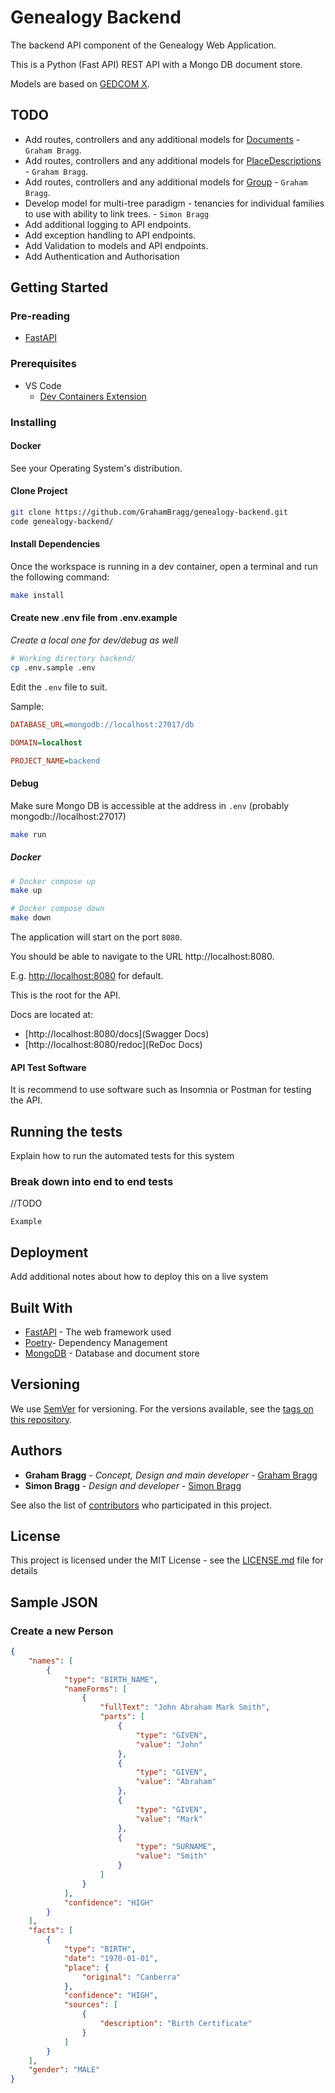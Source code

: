 # Genealogy Backend

The backend API component of the Genealogy Web Application.

This is a Python (Fast API) REST API with a Mongo DB document store.

Models are based on [GEDCOM X](http://www.gedcomx.org/schemas.html).

## TODO
* Add routes, controllers and any additional models for [Documents](https://github.com/FamilySearch/gedcomx/blob/master/specifications/conceptual-model-specification.md#document) - `Graham Bragg`.
* Add routes, controllers and any additional models for [PlaceDescriptions](https://github.com/FamilySearch/gedcomx/blob/master/specifications/conceptual-model-specification.md#place-description) - `Graham Bragg`.
* Add routes, controllers and any additional models for [Group](https://github.com/FamilySearch/gedcomx/blob/master/specifications/conceptual-model-specification.md#group) - `Graham Bragg`.
* Develop model for multi-tree paradigm - tenancies for individual families to use with ability to link trees. - `Simon Bragg`
* Add additional logging to API endpoints.
* Add exception handling to API endpoints.
* Add Validation to models and API endpoints.
* Add Authentication and Authorisation

## Getting Started

### Pre-reading

* [FastAPI](https://fastapi.tiangolo.com/)

### Prerequisites

* VS Code
    * [Dev Containers Extension](https://code.visualstudio.com/docs/devcontainers/containers)

### Installing

#### Docker

See your Operating System's distribution.

#### Clone Project

```sh
git clone https://github.com/GrahamBragg/genealogy-backend.git
code genealogy-backend/
```

#### Install Dependencies

Once the workspace is running in a dev container, open a terminal and run the following command:

```sh
make install
```

#### Create new .env file from .env.example
_Create a local one for dev/debug as well_

```sh
# Working directory backend/
cp .env.sample .env
```

Edit the `.env` file to suit.

Sample:

```ini
DATABASE_URL=mongodb://localhost:27017/db

DOMAIN=localhost

PROJECT_NAME=backend

```

#### Debug

Make sure Mongo DB is accessible at the address in `.env` (probably mongodb://localhost:27017)

```sh
make run
```

##### Docker

```sh
# Docker compose up
make up

# Docker compose down
make down

```

The application will start on the port `8080`.

You should be able to navigate to the URL http://localhost:8080.

E.g. [http://localhost:8080](http://localhost:8080) for default.

This is the root for the API.

Docs are located at:

* [http://localhost:8080/docs](Swagger Docs)
* [http://localhost:8080/redoc](ReDoc Docs)

#### API Test Software

It is recommend to use software such as Insomnia or Postman for testing the API.


## Running the tests

Explain how to run the automated tests for this system

### Break down into end to end tests

//TODO

```
Example
```

## Deployment

Add additional notes about how to deploy this on a live system

## Built With

* [FastAPI](https://fastapi.tiangolo.com/) - The web framework used
* [Poetry](https://python-poetry.org/docs/)- Dependency Management
* [MongoDB](https://www.mongodb.com/) - Database and document store

## Versioning

We use [SemVer](http://semver.org/) for versioning. For the versions available, see the [tags on this repository](https://github.com/GrahamBragg/genealogy-backend/tags). 

## Authors

* **Graham Bragg** - *Concept, Design and main developer* - [Graham Bragg](https://github.com/GrahamBragg)
* **Simon Bragg** - *Design and developer* - [Simon Bragg](https://github.com/maiorsi)

See also the list of [contributors](https://github.com/GrahamBragg/genealogy-backend/graphs/contributors) who participated in this project.

## License

This project is licensed under the MIT License - see the [LICENSE.md](LICENSE.md) file for details

## Sample JSON

### Create a new Person

```json
{
    "names": [
        {
            "type": "BIRTH_NAME",
            "nameForms": [
                {
                    "fullText": "John Abraham Mark Smith",
                    "parts": [
                        {
                            "type": "GIVEN",
                            "value": "John"
                        },
                        {
                            "type": "GIVEN",
                            "value": "Abraham"
                        },
                        {
                            "type": "GIVEN",
                            "value": "Mark"
                        },
                        {
                            "type": "SURNAME",
                            "value": "Smith"
                        }
                    ]
                }
            ],
            "confidence": "HIGH"
        }
    ],
    "facts": [
        {
            "type": "BIRTH",
            "date": "1970-01-01",
            "place": {
                "original": "Canberra"
            },
            "confidence": "HIGH",
            "sources": [
                {
                    "description": "Birth Certificate"
                }
            ]
        }
    ],
    "gender": "MALE"
}
```
